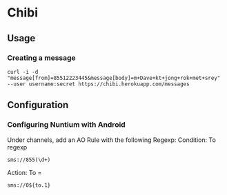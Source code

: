 # Chibi

## Usage

### Creating a message

    curl -i -d "message[from]=85512223445&message[body]=m+Dave+kt+jong+rok+met+srey" --user username:secret https://chibi.herokuapp.com/messages

## Configuration

### Configuring Nuntium with Android

Under channels, add an AO Rule with the following Regexp:
Condition: To regexp

    sms://855(\d+)

Action: To =

    sms://0${to.1}

